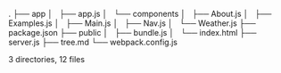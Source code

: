 .
├── app
│   ├── app.js
│   └── components
│       ├── About.js
│       ├── Examples.js
│       ├── Main.js
│       ├── Nav.js
│       └── Weather.js
├── package.json
├── public
│   ├── bundle.js
│   └── index.html
├── server.js
├── tree.md
└── webpack.config.js

3 directories, 12 files
